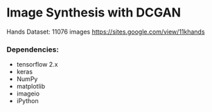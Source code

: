 # Image Synthesis with DCGAN

Hands Dataset: 11076 images https://sites.google.com/view/11khands

### Dependencies:
  - tensorflow 2.x
  - keras
  - NumPy
  - matplotlib
  - imageio
  - iPython

